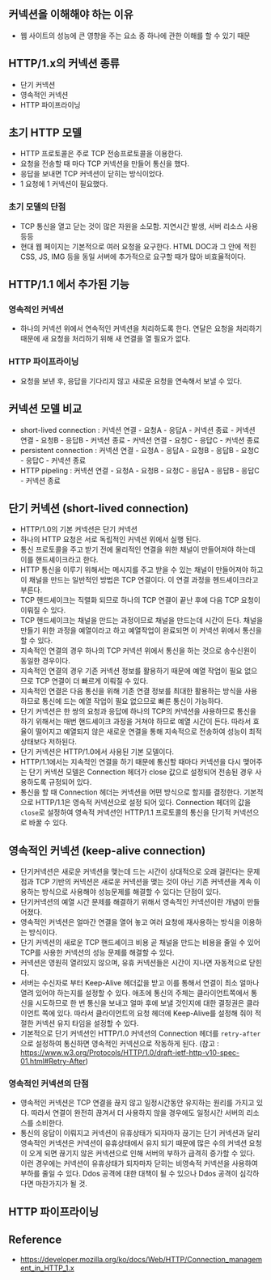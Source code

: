 ## 커넥션을 이해해야 하는 이유
- 웹 사이트의 성능에 큰 영향을 주는 요소 중 하나에 관한 이해를 할 수 있기 때문

## HTTP/1.x의 커넥션 종류
- 단기 커넥션
- 영속적인 커넥션
- HTTP 파이프라이닝

## 초기 HTTP 모델
- HTTP 프로토콜은 주로 TCP 전송프로토콜을 이용한다.
- 요청을 전송할 때 마다 TCP 커넥션을 만들어 통신을 했다.
- 응답을 보내면 TCP 커넥션이 닫히는 방식이었다.
- 1 요청에 1 커넥션이 필요했다.

### 초기 모델의 단점
- TCP 통신을 열고 닫는 것이 많은 자원을 소모함. 지연시간 발생, 서버 리소스 사용 등등
- 현대 웹 페이지는 기본적으로 여러 요청을 요구한다. HTML DOC과 그 안에 적힌 CSS, JS, IMG 등을 동일 서버에 추가적으로 요구할 때가 많아 비효율적이다.

## HTTP/1.1 에서 추가된 기능
### 영속적인 커넥션
- 하나의 커넥션 위에서 연속적인 커넥션을 처리하도록 한다. 연달은 요청을 처리하기 때문에 새 요청을 처리하기 위해 새 연결을 열 필요가 없다.

### HTTP 파이프라이닝
- 요청을 보낸 후, 응답을 기다리지 않고 새로운 요청을 연속해서 보낼 수 있다.

## 커넥션 모델 비교
- short-lived connection : 커넥션 연결 - 요청A - 응답A - 커넥션 종료 - 커넥션 연결 - 요청B - 응답B - 커넥션 종료 - 커넥션 연결 - 요청C - 응답C - 커넥션 종료
- persistent connection : 커넥션 연결 - 요청A - 응답A - 요청B - 응답B - 요청C - 응답C - 커넥션 종료
- HTTP pipeling : 커넥션 연결 - 요청A - 요청B - 요청C - 응답A - 응답B - 응답C - 커넥션 종료

## 단기 커넥션 (short-lived connection)
- HTTP/1.0의 기본 커넥션은 단기 커넥션
- 하나의 HTTP 요청은 서로 독립적인 커넥션 위에서 실행 된다.
- 통신 프로토콜을 주고 받기 전에 물리적인 연결을 위한 채널이 만들어져야 하는데 이를 핸드셰이크라고 한다.
- HTTP 통신을 이루기 위해서는 메시지를 주고 받을 수 있는 채널이 만들어져야 하고 이 채널을 만드는 일반적인 방법은 TCP 연결이다. 이 연결 과정을 헨드셰이크라고 부른다.
- TCP 헨드셰이크는 직렬화 되므로 하나의 TCP 연결이 끝난 후에 다음 TCP 요청이 이뤄질 수 있다.
- TCP 헨드셰이크는 채널을 만드는 과정이므로 채널을 만드는데 시간이 든다. 채널을 만들기 위한 과정을 예열이라고 하고 예열작업이 완료되면 이 커넥션 위에서 통신을 할 수 있다.
- 지속적인 연결의 경우 하나의 TCP 커넥션 위에서 통신을 하는 것으로 송수신원이 동일한 경우이다.
- 지속적인 연결의 경우 기존 커넥션 정보를 활용하기 때문에 예열 작업이 필요 없으므로 TCP 연결이 더 빠르게 이뤄질 수 있다.
- 지속적인 연결은 다음 통신을 위해 기존 연결 정보를 최대한 활용하는 방식을 사용하므로 통신에 드는 예열 작업이 필요 없으므로 빠른 통신이 가능하다.
- 단기 커넥션은 한 쌍의 요청과 응답에 하나의 TCP의 커넥션을 사용하므로 통신을 하기 위해서는 매번 핸드셰이크 과정을 거쳐야 하므로 예열 시간이 든다. 따라서 효율이 떨어지고 예열되지 않은 새로운 연결을 통해 지속적으로 전송하여 성능이 최적 상태보다 저하된다.
- 단기 커넥션은 HTTP/1.0에서 사용된 기본 모델이다.
- HTTP/1.1에서는 지속적인 연결을 하기 때문에 통신할 때마다 커넥션을 다시 맺어주는 단기 커넥션 모델은 Connection 헤더가 close 값으로 설정되어 전송된 경우 사용하도록 규정되어 있다.
- 통신을 할 때 Connection 헤더는 커넥션을 어떤 방식으로 할지를 결정한다. 기본적으로 HTTP/1.1은 영속적 커넥션으로 설정 되어 있다. Connection 헤더의 값을 `close`로 설정하여 영속적 커넥션인 HTTP/1.1 프로토콜의 통신을 단기적 커넥션으로 바꿀 수 있다.

## 영속적인 커넥션 (keep-alive connection)
- 단기커넥션은 새로운 커넥션을 맺는데 드는 시간이 상대적으로 오래 걸린다는 문제점과 TCP 기반의 커넥션은 새로운 커넥션을 맺는 것이 아닌 기존 커넥션을 계속 이용하는 방식으로 사용해야 성능문제를 해결할 수 있다는 단점이 있다.
- 단기커넥션의 예열 시간 문제를 해결하기 위해서 영속적인 커넥션이란 개념이 만들어졌다.
- 영속적인 커넥션은 얼마간 연결을 열어 놓고 여러 요청에 재사용하는 방식을 이용하는 방식이다.
- 단기 커넥션의 새로운 TCP 핸드셰이크 비용 곧 채널을 만드는 비용을 줄일 수 있어 TCP를 사용한 커넥션의 성능 문제를 해결할 수 있다.
- 커넥션은 영원히 열려있지 않으며, 유휴 커넥션들은 시간이 지나면 자동적으로 닫힌다.
- 서버는 수신자로 부터 Keep-Alive 헤더값을 받고 이를 통해서 연결이 최소 얼마나 열려 있어야 하는지를 설정할 수 있다. 애초에 통신의 주체는 클라이언트쪽에서 통신을 시도하므로 한 번 통신을 보내고 얼마 후에 보낼 것인지에 대한 결정권은 클라이언트 쪽에 있다. 따라서 클라이언트의 요청 헤더에 Keep-Alive를 설정해 줘야 적절한 커넥션 유지 타임을 설정할 수 있다.
- 기본적으로 단기 커넥션인 HTTP/1.0 커넥션의 Connection 헤더를 `retry-after`으로 설정하여 통신하면 영속적인 커넥션으로 작동하게 된다. (참고 : https://www.w3.org/Protocols/HTTP/1.0/draft-ietf-http-v10-spec-01.html#Retry-After)

### 영속적인 커넥션의 단점
- 영속적인 커넥션은 TCP 연결을 끊지 않고 일정시간동안 유지하는 원리를 가지고 있다. 따라서 연결이 완전히 끊겨서 더 사용하지 않을 경우에도 일정시간 서버의 리소스를 소비한다.
- 통신의 응답이 이뤄지고 커넥션이 유휴상태가 되자마자 끊기는 단기 커넥션과 달리 영속적인 커넥션은 커넥션이 유휴상태에서 유지 되기 때문에 많은 수의 커넥션 요청이 오게 되면 끊기지 않은 커넥션으로 인해 서버의 부하가 급격히 증가할 수 있다. 이런 경우에는 커넥션이 유휴상태가 되자마자 닫히는 비영속적 커넥션을 사용하여 부하를 줄일 수 있다. Ddos 공격에 대한 대책이 될 수 있으나 Ddos 공격이 심각하다면 마찬가지가 될 것.

## HTTP 파이프라이닝


## Reference
- https://developer.mozilla.org/ko/docs/Web/HTTP/Connection_management_in_HTTP_1.x




